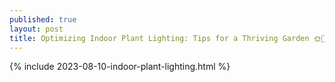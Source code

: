 ```yaml
---
published: true
layout: post
title: Optimizing Indoor Plant Lighting: Tips for a Thriving Garden 🌞🌿
---
```

{% include 2023-08-10-indoor-plant-lighting.html %}
